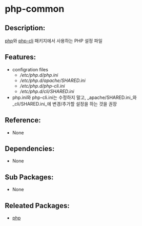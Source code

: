 # php-common

## Description:

[php](../annyung3-base-packages/pkg-base-php.md)와 [php-cli](https://github.com/joungkyun/annyung-3-user-guide/tree/dae3c13e1446e9d689ecf1babc8ac28b5c437457/pkg-base-php-cli/README.md) 패키지에서 사용하는 PHP 설정 파일

## Features:

* configration files
  * _/etc/php.d/php.ini_
  * _/etc/php.d/apache/SHARED.ini_
  * _/etc/php.d/php-cli.ini_
  * _/etc/php.d/cli/SHARED.ini_
* php.ini와 php-cli.ini는 수정하지 말고, _apache/SHARED.ini_와 _cli/SHARED.ini_에 변경/추가할 설정을 하는 것을 권장

## Reference:

* None

## Dependencies:

* None

## Sub Packages:

* None

## Releated Packages:

* [php](../annyung3-base-packages/pkg-base-php.md)

